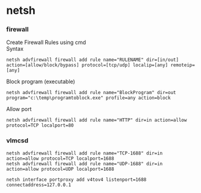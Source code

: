 # netsh           
### firewall         
Create Firewall Rules using cmd          
Syntax       
```
netsh advfirewall firewall add rule name="RULENAME" dir=[in/out] action=[allow/block/bypass] protocol=[tcp/udp] localip=[any] remoteip=[any]
```
Block program (executable)         
```batch
netsh advfirewall firewall add rule name="BlockProgram" dir=out program="c:\temp\programtoblock.exe" profile=any action=block
```
Allow port      
```batch
netsh advfirewall firewall add rule name="HTTP" dir=in action=allow protocol=TCP localport=80
```
### vlmcsd         
```batch
netsh advfirewall firewall add rule name="TCP-1688" dir=in action=allow protocol=TCP localport=1688
netsh advfirewall firewall add rule name="UDP-1688" dir=in action=allow protocol=UDP localport=1688
```
```batch
netsh interface portproxy add v4tov4 listenport=1688 connectaddress=127.0.0.1
```